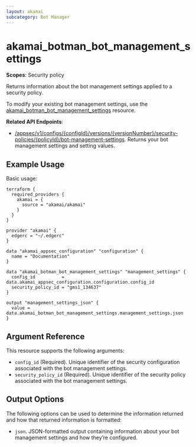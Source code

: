 ```yaml
---
layout: akamai
subcategory: Bot Manager
---
```


# akamai_botman_bot_management_settings

**Scopes**: Security policy

Returns information about the bot management settings applied to a security policy.

To modify your existing bot management settings, use the [akamai_botman_bot_management_settings](../resources/akamai_botman_bot_management_settings) resource.

**Related API Endpoints**:

- [/appsec/v1/configs/{configId}/versions/{versionNumber}/security-policies/{policyId}/bot-management-settings](https://techdocs.akamai.com/bot-manager/reference/get-bot-management-settings). Returns your bot management settings and setting values.

## Example Usage

Basic usage:

```
terraform {
  required_providers {
    akamai = {
      source = "akamai/akamai"
    }
  }
}

provider "akamai" {
  edgerc = "~/.edgerc"
}

data "akamai_appsec_configuration" "configuration" {
  name = "Documentation"
}

data "akamai_botman_bot_management_settings" "management_settings" {
  config_id          =  data.akamai_appsec_configuration.configuration.config_id
  security_policy_id = "gms1_134637"
}

output "management_settings_json" {
  value = data.akamai_botman_bot_management_settings.management_settings.json
}
```

## Argument Reference

This resource supports the following arguments:

- `config_id` (Required). Unique identifier of the security configuration associated with the bot management settings.
- `security_policy_id` (Required). Unique identifier of the security policy associated with the bot management settings.

## Output Options

The following options can be used to determine the information returned and how that returned information is formatted:

- `json`. JSON-formatted output containing information about your bot management settings and how they’re configured.
